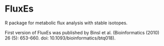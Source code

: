 FluxEs
======

R package for metabolic flux analysis with stable isotopes.

First version of FluxEs was published by Binsl et al. (Bioinformatics (2010) 26 (5): 653-660.
doi: 10.1093/bioinformatics/btq018).
